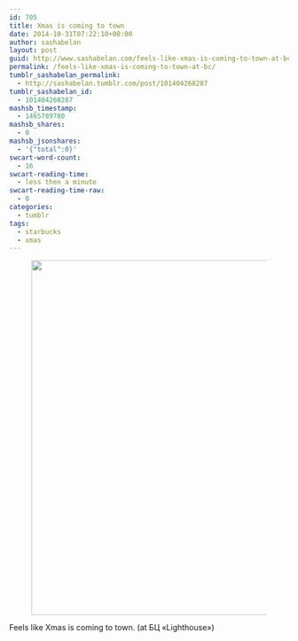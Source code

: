 ```yaml
---
id: 705
title: Xmas is coming to town
date: 2014-10-31T07:22:10+00:00
author: sashabelan
layout: post
guid: http://www.sashabelan.com/feels-like-xmas-is-coming-to-town-at-bc/
permalink: /feels-like-xmas-is-coming-to-town-at-bc/
tumblr_sashabelan_permalink:
  - http://sashabelan.tumblr.com/post/101404268287
tumblr_sashabelan_id:
  - 101404268287
mashsb_timestamp:
  - 1465789780
mashsb_shares:
  - 0
mashsb_jsonshares:
  - '{"total":0}'
swcart-word-count:
  - 16
swcart-reading-time:
  - less then a minute
swcart-reading-time-raw:
  - 0
categories:
  - tumblr
tags:
  - starbucks
  - xmas
---
```

<div id='gallery-660' class='gallery galleryid-705 gallery-columns-1 gallery-size-full'>
  <figure class='gallery-item'> 
  
  <div class='gallery-icon landscape'>
    <img width="640" height="640" src="http://www.sashabelan.ru/wp-content/uploads/2014/10/tumblr_neasgymEny1qarj97o1_1280.jpg" class="attachment-full size-full" alt="" srcset="http://www.sashabelan.ru/wp-content/uploads/2014/10/tumblr_neasgymEny1qarj97o1_1280.jpg 640w, http://www.sashabelan.ru/wp-content/uploads/2014/10/tumblr_neasgymEny1qarj97o1_1280-150x150.jpg 150w, http://www.sashabelan.ru/wp-content/uploads/2014/10/tumblr_neasgymEny1qarj97o1_1280-300x300.jpg 300w, http://www.sashabelan.ru/wp-content/uploads/2014/10/tumblr_neasgymEny1qarj97o1_1280-230x230.jpg 230w, http://www.sashabelan.ru/wp-content/uploads/2014/10/tumblr_neasgymEny1qarj97o1_1280-350x350.jpg 350w" sizes="(max-width: 640px) 100vw, 640px" />
  </div></figure>
</div>

Feels like Xmas is coming to town. (at БЦ «Lighthouse»)